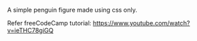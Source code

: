 A simple penguin figure made using css only.

Refer freeCodeCamp tutorial: https://www.youtube.com/watch?v=ieTHC78giGQ


